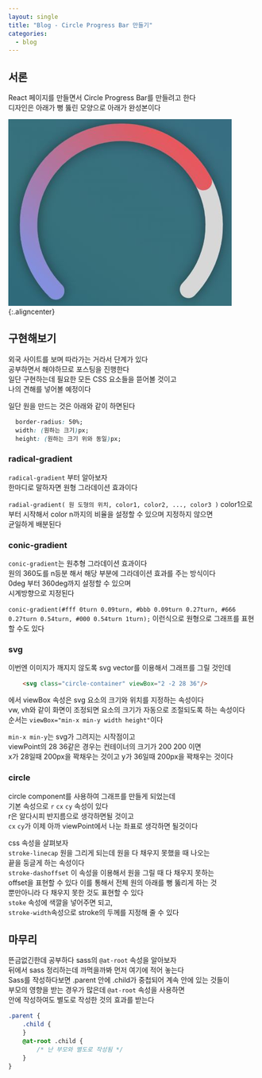 ```yaml
---
layout: single
title: "Blog - Circle Progress Bar 만들기"
categories:
  - blog
---
```


## 서론 

React 페이지를 만들면서 Circle Progress Bar를 만들려고 한다<br>
디자인은 아래가 뻥 뚫린 모양으로 아래가 완성본이다<br>

![](/assets/images/posting/blog_220707/picture1.jpg){:.aligncenter}


## 구현해보기
외국 사이트를 보며 따라가는 거라서 단계가 있다<br>
공부하면서 해야하므로 포스팅을 진행한다<br>
일단 구현하는데 필요한 모든 CSS 요소들을 뜯어볼 것이고<br>
나의 견해를 넣어볼 예정이다<br>

일단 원을 만드는 것은 아래와 같이 하면된다<br>

```css
  border-radius: 50%;
  width: (원하는 크기)px;
  height: (원하는 크기 위와 동일)px;
```

### radical-gradient

`radical-gradient` 부터 알아보자<br>
한마디로 말하자면 원형 그라데이션 효과이다<br>

`radial-gradient( 원 도형의 위치, color1, color2, ..., color3 )`
color1으로부터 시작해서 color n까지의 비율을 설정할 수 있으며 지정하지 않으면<br>
균일하게 배분된다<br>

### conic-gradient
`conic-gradient`는 원추형 그라데이션 효과이다<br>
원의 360도를 n등분 해서 해당 부분에 그라데이션 효과를 주는 방식이다<br>
0deg 부터 360deg까지 설정할 수 있으며<br>
시계방향으로 지정된다<br>

`conic-gradient(#fff 0turn 0.09turn, #bbb 0.09turn 0.27turn, #666 0.27turn 0.54turn, #000 0.54turn 1turn);`
이런식으로 원형으로 그래프를 표현할 수도 있다<br>

### svg
이번엔 이미지가 깨지지 않도록 svg vector를 이용해서 그래프를 그릴 것인데<br>

```html
    <svg class="circle-container" viewBox="2 -2 28 36"/>
```
에서 viewBox 속성은 svg 요소의 크기와 위치를 지정하는 속성이다<br>
vw, vh와 같이 화면이 조정되면 요소의 크기가 자동으로 조절되도록 하는 속성이다<br>
순서는 `viewBox="min-x min-y width height"`이다<br>

`min-x min-y`는 svg가 그려지는 시작점이고<br>
viewPoint의 28 36같은 경우는 컨테이너의 크기가 200 200 이면<br>
x가 28일때 200px을 꽉채우는 것이고 y가 36일때 200px을 꽉채우는 것이다<br>

### circle
circle component를 사용하여 그래프를 만들게 되었는데<br>
기본 속성으로 `r` `cx` `cy` 속성이 있다<br>
r은 알다시피 반지름으로 생각하면될 것이고<br>
`cx` `cy`가 이제 아까 viewPoint에서 나눈 좌표로 생각하면 될것이다<br>

css 속성을 살펴보자<br>
`stroke-linecap` 원을 그리게 되는데 원을 다 채우지 못했을 때 나오는<br>
끝을 둥글게 하는 속성이다<br>
`stroke-dashoffset` 이 속성을 이용해서 원을 그릴 때 다 채우지 못하는<br>
offset을 표현할 수 있다 이를 통해서 전체 원의 아래를 뻥 뚫리게 하는 것<br>
뿐만아니라 다 채우지 못한 것도 표현할 수 있다<br>
`stoke` 속성에 색깔을 넣어주면 되고,<br>
`stroke-width`속성으로 stroke의 두께를 지정해 줄 수 있다<br>

## 마무리

뜬금없긴한데 공부하다 sass의 `@at-root` 속성을 알아보자<br>
뒤에서 sass 정리하는데 까먹을까봐 먼저 여기에 적어 놓는다<br>
Sass를 작성하다보면 .parent 안에 .child가 중첩되어 계속 안에 있는 것들이<br>
부모의 영향을 받는 경우가 많은데 `@at-root` 속성을 사용하면<br>
안에 작성하여도 별도로 작성한 것의 효과를 받는다<br>

```css
.parent {
    .child {
    }
    @at-root .child {
        /* 난 부모와 별도로 작성됨 */
    }
}
```


